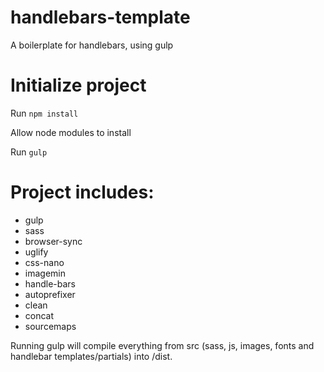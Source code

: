 # handlebars-template
A boilerplate for handlebars, using gulp

# Initialize project

Run `npm install`

Allow node modules to install

Run `gulp`

# Project includes:

- gulp
- sass
- browser-sync
- uglify
- css-nano
- imagemin
- handle-bars
- autoprefixer
- clean
- concat
- sourcemaps

Running gulp will compile everything from src (sass, js, images, fonts and handlebar templates/partials) into /dist.
